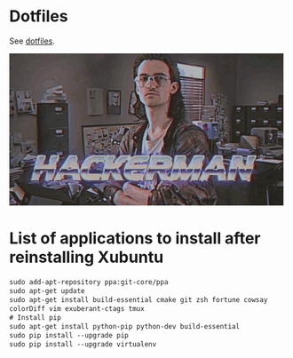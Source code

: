# Dotfiles

See [dotfiles](http://dotfiles.github.io).

![dotfiles](dotfiles.gif)

# List of applications to install after reinstalling Xubuntu

```
sudo add-apt-repository ppa:git-core/ppa
sudo apt-get update
sudo apt-get install build-essential cmake git zsh fortune cowsay colorDiff vim exuberant-ctags tmux
# Install pip
sudo apt-get install python-pip python-dev build-essential 
sudo pip install --upgrade pip 
sudo pip install --upgrade virtualenv 
```


